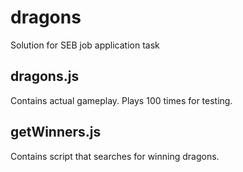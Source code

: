 # dragons
Solution for SEB job application task

## dragons.js
Contains actual gameplay. Plays 100 times for testing.

## getWinners.js
Contains script that searches for winning dragons.
